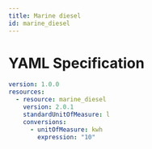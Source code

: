 ```yaml
---
title: Marine diesel
id: marine_diesel
---
```




# YAML Specification

```yaml
version: 1.0.0
resources:
  - resource: marine_diesel
    version: 2.0.1
    standardUnitOfMeasure: l
    conversions:
      - unitOfMeasure: kwh
        expression: "10"
```



